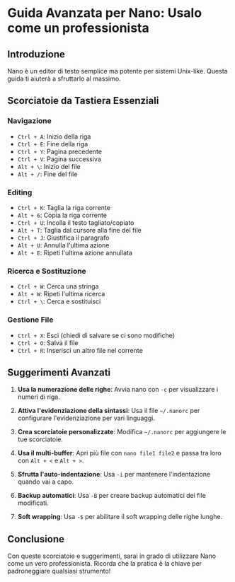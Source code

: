 # Guida Avanzata per Nano: Usalo come un professionista 

## Introduzione
Nano è un editor di testo semplice ma potente per sistemi Unix-like. Questa guida ti aiuterà a sfruttarlo al massimo.

## Scorciatoie da Tastiera Essenziali

### Navigazione
- `Ctrl + A`: Inizio della riga
- `Ctrl + E`: Fine della riga
- `Ctrl + Y`: Pagina precedente
- `Ctrl + V`: Pagina successiva
- `Alt + \`: Inizio del file
- `Alt + /`: Fine del file

### Editing
- `Ctrl + K`: Taglia la riga corrente
- `Alt + 6`: Copia la riga corrente
- `Ctrl + U`: Incolla il testo tagliato/copiato
- `Alt + T`: Taglia dal cursore alla fine del file
- `Ctrl + J`: Giustifica il paragrafo
- `Alt + U`: Annulla l'ultima azione
- `Alt + E`: Ripeti l'ultima azione annullata

### Ricerca e Sostituzione
- `Ctrl + W`: Cerca una stringa
- `Alt + W`: Ripeti l'ultima ricerca
- `Ctrl + \`: Cerca e sostituisci

### Gestione File
- `Ctrl + X`: Esci (chiedi di salvare se ci sono modifiche)
- `Ctrl + O`: Salva il file
- `Ctrl + R`: Inserisci un altro file nel corrente

## Suggerimenti Avanzati

1. **Usa la numerazione delle righe**: Avvia nano con `-c` per visualizzare i numeri di riga.

2. **Attiva l'evidenziazione della sintassi**: Usa il file `~/.nanorc` per configurare l'evidenziazione per vari linguaggi.

3. **Crea scorciatoie personalizzate**: Modifica `~/.nanorc` per aggiungere le tue scorciatoie.

4. **Usa il multi-buffer**: Apri più file con `nano file1 file2` e passa tra loro con `Alt + <` e `Alt + >`.

5. **Sfrutta l'auto-indentazione**: Usa `-i` per mantenere l'indentazione quando vai a capo.

6. **Backup automatici**: Usa `-B` per creare backup automatici dei file modificati.

7. **Soft wrapping**: Usa `-$` per abilitare il soft wrapping delle righe lunghe.

## Conclusione
Con queste scorciatoie e suggerimenti, sarai in grado di utilizzare Nano come un vero professionista. Ricorda che la pratica è la chiave per padroneggiare qualsiasi strumento!
